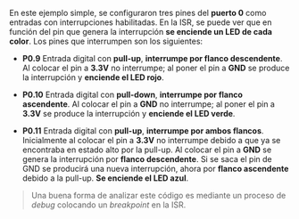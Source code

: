 
En este ejemplo simple, se configuraron tres pines del **puerto 0** como entradas con interrupciones habilitadas.
En la ISR, se puede ver que en función del pin que genera la interrupción **se enciende un LED de cada color**. Los pines que interrumpen son los siguientes:

* **P0.9**
  Entrada digital con **pull-up**, **interrumpe por flanco descendente**.
  Al colocar el pin a **3.3V** no interrumpe; al poner el pin a **GND** se produce la interrupción y **enciende el LED rojo**.

* **P0.10**
  Entrada digital con **pull-down**, **interrumpe por flanco ascendente**.
  Al colocar el pin a **GND** no interrumpe; al poner el pin a **3.3V** se produce la interrupción y **enciende el LED verde**.

* **P0.11**
  Entrada digital con **pull-up**, **interrumpe por ambos flancos**.
  Inicialmente al colocar el pin a **3.3V** no interrumpe debido a que ya se encontraba en estado alto por la pull-up.
  Al colocar el pin a **GND** se genera la interrupción por **flanco descendente**.
  Si se saca el pin de GND se producirá una nueva interrupción, ahora por **flanco ascendente** debido a la pull-up. **Se enciende el LED azul**.

> Una buena forma de analizar este código es mediante un proceso de *debug* colocando un *breakpoint* en la ISR.

